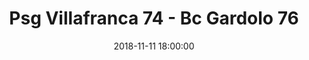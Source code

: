 ---
title: Psg Villafranca 74 - Bc Gardolo 76
date: 2018-11-11 18:00:00
squadra-a: Bc Gardolo
punteggio-a: 76
squadra-b: Psg Villafranca
punteggio-b: 74
partite/squadra: serie-d-18-19
luogo: PALESTRA ISTITUTO CARLO ANTI
categoria: serie d
---